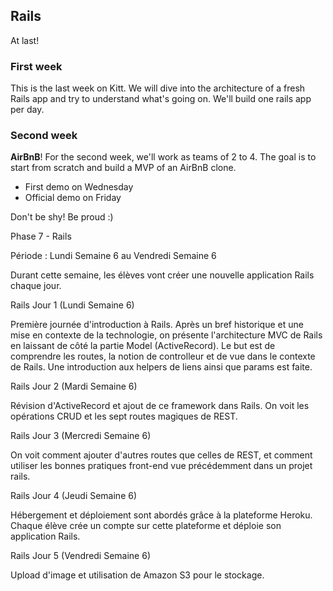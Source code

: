 ## Rails

At last!

### First week

This is the last week on Kitt. We will dive into the architecture of a fresh Rails app
and try to understand what's going on. We'll build one rails app per day.

### Second week

**AirBnB**! For the second week, we'll work as teams of 2 to 4. The goal is to start
from scratch and build a MVP of an AirBnB clone.

- First demo on Wednesday
- Official demo on Friday

Don't be shy! Be proud :)

Phase 7 - Rails

Période : Lundi Semaine 6 au Vendredi Semaine 6

Durant cette semaine, les élèves vont créer une nouvelle application Rails chaque jour.

Rails Jour 1 (Lundi Semaine 6)

Première journée d'introduction à Rails. Après un bref historique et une mise en contexte de la technologie, on présente l'architecture MVC de Rails en laissant de côté la partie Model (ActiveRecord). Le but est de comprendre les routes, la notion de controlleur et de vue dans le contexte de Rails. Une introduction aux helpers de liens ainsi que params est faite.

Rails Jour 2 (Mardi Semaine 6)

Révision d'ActiveRecord et ajout de ce framework dans Rails. On voit les opérations CRUD et les sept routes magiques de REST.

Rails Jour 3 (Mercredi Semaine 6)

On voit comment ajouter d'autres routes que celles de REST, et comment utiliser les bonnes pratiques front-end vue précédemment dans un projet rails.

Rails Jour 4 (Jeudi Semaine 6)

Hébergement et déploiement sont abordés grâce à la plateforme Heroku. Chaque élève crée un compte sur cette plateforme et déploie son application Rails.

Rails Jour 5 (Vendredi Semaine 6)

Upload d'image et utilisation de Amazon S3 pour le stockage.


